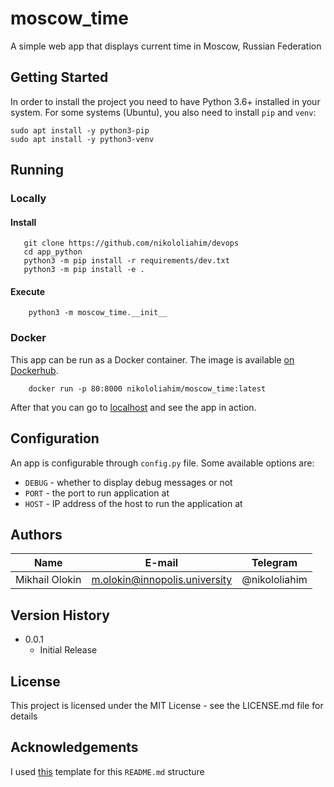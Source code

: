 # moscow_time

A simple web app that displays current time in Moscow, Russian Federation

## Getting Started

In order to install the project you need to have Python 3.6+ installed in your system. For some systems (Ubuntu), you
also need to install `pip` and `venv`:

```
sudo apt install -y python3-pip
sudo apt install -y python3-venv
```

## Running

### Locally

#### Install
```shell
   git clone https://github.com/nikololiahim/devops
   cd app_python
   python3 -m pip install -r requirements/dev.txt
   python3 -m pip install -e .
```

#### Execute

```
    python3 -m moscow_time.__init__
```

### Docker

This app can be run as a Docker container. The image is
available [on Dockerhub](https://hub.docker.com/r/nikololiahim/moscow_time).

```shell
    docker run -p 80:8000 nikololiahim/moscow_time:latest
```

After that you can go to [localhost](http://localhost/) and see the app in action.

## Configuration

An app is configurable through `config.py` file. Some available options are:

* `DEBUG` - whether to display debug messages or not
* `PORT` - the port to run application at
* `HOST` - IP address of the host to run the application at

## Authors

| Name           | E-mail                        | Telegram        |
|----------------|-------------------------------|---------------|
| Mikhail Olokin | m.olokin@innopolis.university | @nikololiahim |

## Version History

* 0.0.1
    * Initial Release

## License

This project is licensed under the MIT License - see the LICENSE.md file for details

## Acknowledgements

I used [this](https://gist.github.com/DomPizzie/7a5ff55ffa9081f2de27c315f5018afc) template for this `README.md`
structure
